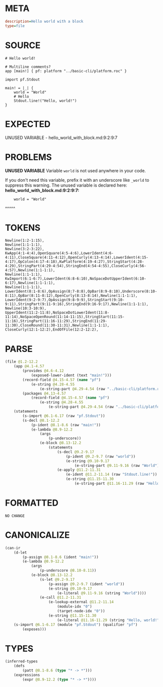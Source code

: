 # META
~~~ini
description=Hello world with a block
type=file
~~~
# SOURCE
~~~roc
# Hello world!

# Multiline comments?
app [main!] { pf: platform "../basic-cli/platform.roc" }

import pf.Stdout

main! = |_| {
	world = "World"
	# Hello
	Stdout.line!("Hello, world!")
}
~~~
# EXPECTED
UNUSED VARIABLE - hello_world_with_block.md:9:2:9:7
# PROBLEMS
**UNUSED VARIABLE**
Variable ``world`` is not used anywhere in your code.

If you don't need this variable, prefix it with an underscore like `_world` to suppress this warning.
The unused variable is declared here:
**hello_world_with_block.md:9:2:9:7:**
```roc
	world = "World"
```
 ^^^^^


# TOKENS
~~~zig
Newline(1:2-1:15),
Newline(1:1-1:1),
Newline(3:2-3:22),
KwApp(4:1-4:4),OpenSquare(4:5-4:6),LowerIdent(4:6-4:11),CloseSquare(4:11-4:12),OpenCurly(4:13-4:14),LowerIdent(4:15-4:17),OpColon(4:17-4:18),KwPlatform(4:19-4:27),StringStart(4:28-4:29),StringPart(4:29-4:54),StringEnd(4:54-4:55),CloseCurly(4:56-4:57),Newline(1:1-1:1),
Newline(1:1-1:1),
KwImport(6:1-6:7),LowerIdent(6:8-6:10),NoSpaceDotUpperIdent(6:10-6:17),Newline(1:1-1:1),
Newline(1:1-1:1),
LowerIdent(8:1-8:6),OpAssign(8:7-8:8),OpBar(8:9-8:10),Underscore(8:10-8:11),OpBar(8:11-8:12),OpenCurly(8:13-8:14),Newline(1:1-1:1),
LowerIdent(9:2-9:7),OpAssign(9:8-9:9),StringStart(9:10-9:11),StringPart(9:11-9:16),StringEnd(9:16-9:17),Newline(1:1-1:1),
Newline(10:3-10:9),
UpperIdent(11:2-11:8),NoSpaceDotLowerIdent(11:8-11:14),NoSpaceOpenRound(11:14-11:15),StringStart(11:15-11:16),StringPart(11:16-11:29),StringEnd(11:29-11:30),CloseRound(11:30-11:31),Newline(1:1-1:1),
CloseCurly(12:1-12:2),EndOfFile(12:2-12:2),
~~~
# PARSE
~~~clojure
(file @1.2-12.2
	(app @4.1-4.57
		(provides @4.6-4.12
			(exposed-lower-ident (text "main!")))
		(record-field @4.15-4.57 (name "pf")
			(e-string @4.28-4.55
				(e-string-part @4.29-4.54 (raw "../basic-cli/platform.roc"))))
		(packages @4.13-4.57
			(record-field @4.15-4.57 (name "pf")
				(e-string @4.28-4.55
					(e-string-part @4.29-4.54 (raw "../basic-cli/platform.roc"))))))
	(statements
		(s-import @6.1-6.17 (raw "pf.Stdout"))
		(s-decl @8.1-12.2
			(p-ident @8.1-8.6 (raw "main!"))
			(e-lambda @8.9-12.2
				(args
					(p-underscore))
				(e-block @8.13-12.2
					(statements
						(s-decl @9.2-9.17
							(p-ident @9.2-9.7 (raw "world"))
							(e-string @9.10-9.17
								(e-string-part @9.11-9.16 (raw "World"))))
						(e-apply @11.2-11.31
							(e-ident @11.2-11.14 (raw "Stdout.line!"))
							(e-string @11.15-11.30
								(e-string-part @11.16-11.29 (raw "Hello, world!"))))))))))
~~~
# FORMATTED
~~~roc
NO CHANGE
~~~
# CANONICALIZE
~~~clojure
(can-ir
	(d-let
		(p-assign @8.1-8.6 (ident "main!"))
		(e-lambda @8.9-12.2
			(args
				(p-underscore @8.10-8.11))
			(e-block @8.13-12.2
				(s-let @9.2-9.17
					(p-assign @9.2-9.7 (ident "world"))
					(e-string @9.10-9.17
						(e-literal @9.11-9.16 (string "World"))))
				(e-call @11.2-11.31
					(e-lookup-external @11.2-11.14
						(module-idx "0")
						(target-node-idx "0"))
					(e-string @11.15-11.30
						(e-literal @11.16-11.29 (string "Hello, world!")))))))
	(s-import @6.1-6.17 (module "pf.Stdout") (qualifier "pf")
		(exposes)))
~~~
# TYPES
~~~clojure
(inferred-types
	(defs
		(patt @8.1-8.6 (type "* -> *")))
	(expressions
		(expr @8.9-12.2 (type "* -> *"))))
~~~
